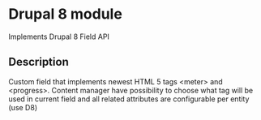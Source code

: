 # Drupal 8 module

Implements Drupal 8 Field API

## Description
Custom field that implements newest HTML 5 tags &lt;meter&gt; and &lt;progress&gt;. Content manager have possibility to choose what tag will be used in current field and all related attributes are configurable per entity (use D8)
